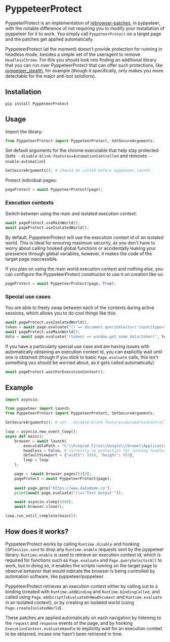 # PyppeteerProtect

PyppeterProtect is an implementation of [rebrowser-patches](https://github.com/rebrowser/rebrowser-patches), in pyppeteer, with the notable difference of not requiring you to modify your installation of pyppeteer for it to work. You simply call `PyppeteerProtect` on a target page and the patches get applied automatically.

PyppeteerProtect (at the moment) doesn't provide protection for running in headless mode, besides a simple set of the useragent to remove `HeadlessChrome`. For this you should look into finding an additional library that you can run over PyppeteerProtect that can offer such protections, like [pyppeteer_stealth](https://github.com/MeiK2333/pyppeteer_stealth), for example (though it specifically, only makes you more detectable for the major anti-bot solutions).

## Installation

```
pip install PyppeteerProtect
```

## Usage

Import the library:
```python
from PyppeteerProtect import PyppeteerProtect, SetSecureArguments;
```
Set default arguments for the chrome executable that help stay protected (sets `--disable-blink-features=AutomationControlled` and removes `--enable-automation`) 
```python
SetSecureArguments(); # should be called before pyppeteer.launch
```

Protect individual pages:
```python
pageProtect = await PyppeteerProtect(page);
```
### Execution contexts
Switch between using the main and isolated execution context:
```python
await pageProtect.useMainWorld();
await pageProtect.useIsolatedWorld();
```

By default, PyppeteerProtect will use the execution context id of an isolated world. This is ideal for ensuring maximum security, as you don't have to worry about calling hooked global functions or accidentally leaking your pressence through global variables, however, it makes the code of the target page inaccessible.

If you plan on using the main world execution context and nothing else, you can configure the PyppeteerProtect constructor to use it on creation like so:
```python
pageProtect = await PyppeteerProtect(page, True);
```

### Special use cases
You are able to freely swap between each of the contexts during active sessions, which allows you to do cool things like this:
```python
await pageProtect.useIsolatedWorld();
token = await page.evaluate("() => document.querySelector('input[type=\'hidden\']#embedded-token')"); # document.querySelector might have been hooked in the main world to block queries for #embedded-token
await pageProtect.useMainWorld();
data = await page.evaluate("(token) => window.get_some_data(token)", token);
```

If you have a particularly special use case and are having issues with automatically obtaining an execution context id, you can explicitly wait until one is obtained (though if you stick to basic `Page.evaluate` calls, this isn't something you should be worried about, as it gets called automatically)
```python
await pageProtect.waitForExecutionContext();
```

## Example

```python
import asyncio;

from pyppeteer import launch;
from PyppeteerProtect import PyppeteerProtect, SetSecureArguments;

SetSecureArguments(); # set --disable-blink-features=AutomationControlled and remove --enable-automation

loop = asyncio.new_event_loop();
async def main():
    browser = await launch(
        executablePath = "C:\\Program Files\\Google\\Chrome\\Application\\chrome.exe",
        headless = False, # currently no protection for running headless
        defaultViewport = {"width": 1920, "height": 953},
        loop = loop
    );

    page = (await browser.pages())[0];
    pageProtect = await PyppeteerProtect(page);
	
    await page.goto("https://www.datadome.co");
    print(await page.evaluate("()=>'Test Output'"));

    await asyncio.sleep(5000);
    await browser.close();

loop.run_until_complete(main());
```

## How does it works?

PyppeteerProtect works by calling `Runtime.disable` and hooking `CDPSession.send` to drop any `Runtime.enable` requests sent by the pyppeteer library. `Runtime.enable` is used to retrieve an execution context id, which is required for functions such as `Page.evaluate` and `Page.querySelectorAll` to work, but in doing so, it enables the scripts running on the target page to observe behavior that would indicate the browser is being controlled by automation software, like pyppeteer/puppeteer.

PyppeteerProtect retrieves an execution context either by calling out to a binding (created with `Runtime.addBinding` and `Runtime.bindingCalled`, and called using `Page.addScriptToEvaluateOnNewDocument` and `Runtime.evaluate` in an isolated context), or by creating an isolated world (using `Page.createIsolatedWorld`).

These patches are applied automatically on each navigation by listening to the `request` and `response` events of the page, and by hooking `ExecutionContext.evaluateHandle` to explicitly wait for an execution context to be obtained, incase one hasn't been retrieved in time.